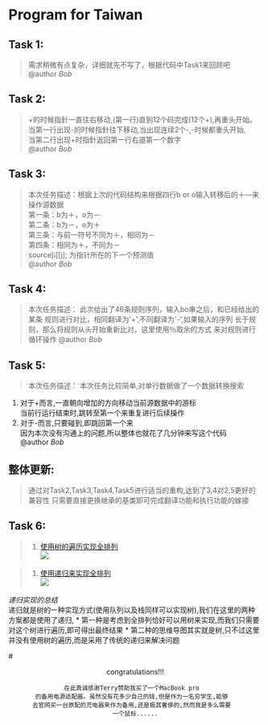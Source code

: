 # Program for Taiwan 
## Task 1:
> 需求稍微有点复杂，详细就先不写了，根据代码中Task1来回顾吧  
  @author *Bob*

	
	
	

## Task 2:
> +的时候指針一直往右移动,(第一行)直到12个码完成(12个+),再重头开始。  
  当第一行出现-的时候指針往下移动,当出现连续2个-,-时候都重头开始,  
  当第二行出现+时指針返回第一行右邉第一个数字  
  @author *Bob*



## Task 3:
> 本次任务描述：根据上次的代码结构来根据四行b or o输入转移后的＋—来操作源数据  
  第一条：b为＋，o为－  
  第二条：b为－，o为＋  
  第三条：与前一符号不同为＋，相同为－  
  第四条：相同为＋，不同为－  
  source[i][j];  为指针所在的下一个预测值  
  @author *Bob*


## Task 4:
> 本次任务描述：
  此次给出了46条规则序列，输入bo串之后，和已经给出的某条
  规则进行对比，相同翻译为'+',不同翻译为'-',如果输入的序列
  长于规则，那么将规则从头开始重新比对，这里使用％取余的方式
  来对规则进行循环操作
  @author *Bob*
  

## Task 5:
> 本次任务描述：
  本次任务比较简单,对单行数据做了一个数据转换搜索  
  1. 对于+而言,一直朝向增加的方向移动当前源数据中的游标    
  当前行运行结束时,跳转至第一个来重复进行后续操作  
  2. 对于-而言,只要碰到,即跳回第一个来  
  因为本次没有沟通上的问题,所以整体也就花了几分钟来写这个代码  
  @author *Bob*
  
## 整体更新:
> 通过对Task2,Task3,Task4,Task5进行适当的重构,达到了3,4对2,5更好的兼容性
  只需要直接更换继承的基类即可完成翻译功能和执行功能的嫁接
  
  
## Task 6:
> 1. [使用树的遍历实现全排列](http://airu.iteye.com/blog/1930391)  
  ![](http://dl2.iteye.com/upload/attachment/0088/5829/393f316f-8378-3ecf-915c-6fa29c299898.png)  
 
> 1. [使用递归来实现全排列](http://blog.csdn.net/exceptional_derek/article/details/8750375)  
  ![](http://img.my.csdn.net/uploads/201304/02/1364871832_5712.jpg)

  *递归实现的总结*  
    递归就是树的一种实现方式(使用队列以及栈同样可以实现树),我们在这里的两种方案都是使用了递归,
    * 第一种是考虑到全排列恰好可以用树来实现,而我们只需要对这个树进行遍历,即可得出最终结果
    * 第二种的思维导图其实就是树,只不过这里并没有使用树的遍历,而是采用了传统的递归来解决问题
    
#<center>congratulations!!!
 
 	在此真诚感谢Terry赞助我买了一个MacBook pro  
    的备用电源适配器。虽然没有花多少自己的钱,但是作为一名穷学生,能够  
    去官网买一台原配的充电器来作为备用,还是极其奢侈的,然而我是多么需要  
    一个鼠标......
